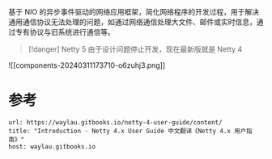 基于 NIO 的异步事件驱动的网络应用框架，简化网络程序的开发过程，用于解决通用通信协议无法处理的问题，如通过网络通信处理大文件、邮件或实时信息，通过专有协议与旧系统进行通信等。

>[!danger] Netty 5 由于设计问题停止开发，现在最新版就是 Netty 4

![[components-20240311173710-o6zuhj3.png]]
# 参考

```cardlink
url: https://waylau.gitbooks.io/netty-4-user-guide/content/
title: "Introduction · Netty 4.x User Guide 中文翻译《Netty 4.x 用户指南》"
host: waylau.gitbooks.io
```
